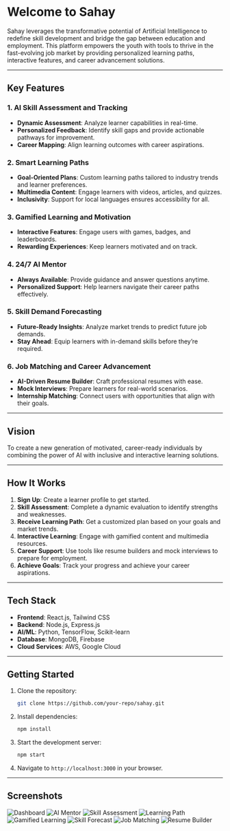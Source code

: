 
# Welcome to Sahay

Sahay leverages the transformative potential of Artificial Intelligence to redefine skill development and bridge the gap between education and employment. This platform empowers the youth with tools to thrive in the fast-evolving job market by providing personalized learning paths, interactive features, and career advancement solutions.

---

## Key Features

### 1. **AI Skill Assessment and Tracking**
- **Dynamic Assessment**: Analyze learner capabilities in real-time.
- **Personalized Feedback**: Identify skill gaps and provide actionable pathways for improvement.
- **Career Mapping**: Align learning outcomes with career aspirations.

### 2. **Smart Learning Paths**
- **Goal-Oriented Plans**: Custom learning paths tailored to industry trends and learner preferences.
- **Multimedia Content**: Engage learners with videos, articles, and quizzes.
- **Inclusivity**: Support for local languages ensures accessibility for all.

### 3. **Gamified Learning and Motivation**
- **Interactive Features**: Engage users with games, badges, and leaderboards.
- **Rewarding Experiences**: Keep learners motivated and on track.

### 4. **24/7 AI Mentor**
- **Always Available**: Provide guidance and answer questions anytime.
- **Personalized Support**: Help learners navigate their career paths effectively.

### 5. **Skill Demand Forecasting**
- **Future-Ready Insights**: Analyze market trends to predict future job demands.
- **Stay Ahead**: Equip learners with in-demand skills before they’re required.

### 6. **Job Matching and Career Advancement**
- **AI-Driven Resume Builder**: Craft professional resumes with ease.
- **Mock Interviews**: Prepare learners for real-world scenarios.
- **Internship Matching**: Connect users with opportunities that align with their goals.

---

## Vision
To create a new generation of motivated, career-ready individuals by combining the power of AI with inclusive and interactive learning solutions.

---

## How It Works
1. **Sign Up**: Create a learner profile to get started.
2. **Skill Assessment**: Complete a dynamic evaluation to identify strengths and weaknesses.
3. **Receive Learning Path**: Get a customized plan based on your goals and market trends.
4. **Interactive Learning**: Engage with gamified content and multimedia resources.
5. **Career Support**: Use tools like resume builders and mock interviews to prepare for employment.
6. **Achieve Goals**: Track your progress and achieve your career aspirations.

---

## Tech Stack
- **Frontend**: React.js, Tailwind CSS
- **Backend**: Node.js, Express.js
- **AI/ML**: Python, TensorFlow, Scikit-learn
- **Database**: MongoDB, Firebase
- **Cloud Services**: AWS, Google Cloud

---

## Getting Started
1. Clone the repository:
   ```bash
   git clone https://github.com/your-repo/sahay.git
   ```
2. Install dependencies:
   ```bash
   npm install
   ```
3. Start the development server:
   ```bash
   npm start
   ```
4. Navigate to `http://localhost:3000` in your browser.

---

## Screenshots
![Dashboard](https://github.com/user-attachments/assets/41cbfdb9-f601-4486-b13a-a88a63410748)
![AI Mentor](https://github.com/user-attachments/assets/08573605-5d61-43d8-8897-d776ae0f440d)
![Skill Assessment](https://github.com/user-attachments/assets/ce691436-8e1a-4067-b35b-cf57f4f43fe1)
![Learning Path](https://github.com/user-attachments/assets/9ddc936f-1d6e-4025-8273-f854d135bcf1)
![Gamified Learning](https://github.com/user-attachments/assets/ef55a055-ae61-43c6-a2c9-3383755a4309)
![Skill Forecast](https://github.com/user-attachments/assets/192a0417-34dd-4177-8744-b72c10fc0b6b)
![Job Matching](https://github.com/user-attachments/assets/76d97154-f376-4067-8c2c-b1fef7ee5678)
![Resume Builder](https://github.com/user-attachments/assets/f6b6dc9c-f832-4c99-aa2f-515235aed742)

